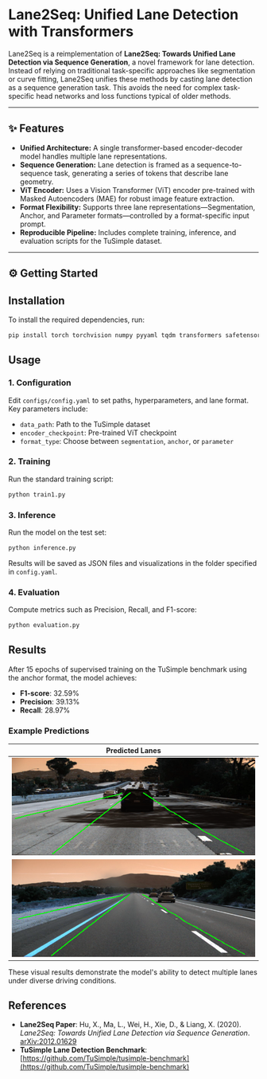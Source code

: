 # Lane2Seq: Unified Lane Detection with Transformers

Lane2Seq is a reimplementation of **Lane2Seq: Towards Unified Lane Detection via Sequence Generation**, a novel framework for lane detection. Instead of relying on traditional task-specific approaches like segmentation or curve fitting, Lane2Seq unifies these methods by casting lane detection as a sequence generation task. This avoids the need for complex task-specific head networks and loss functions typical of older methods. 

---

## ✨ Features

- **Unified Architecture:** A single transformer-based encoder-decoder model handles multiple lane representations.  
- **Sequence Generation:** Lane detection is framed as a sequence-to-sequence task, generating a series of tokens that describe lane geometry.  
- **ViT Encoder:** Uses a Vision Transformer (ViT) encoder pre-trained with Masked Autoencoders (MAE) for robust image feature extraction.  
- **Format Flexibility:** Supports three lane representations—Segmentation, Anchor, and Parameter formats—controlled by a format-specific input prompt.  
- **Reproducible Pipeline:** Includes complete training, inference, and evaluation scripts for the TuSimple dataset.  

---

## ⚙️ Getting Started



## Installation

To install the required dependencies, run:

```bash
pip install torch torchvision numpy pyyaml tqdm transformers safetensors opencv-python shapely Pillow
```

## Usage

### 1. Configuration
Edit `configs/config.yaml` to set paths, hyperparameters, and lane format. Key parameters include:

- `data_path`: Path to the TuSimple dataset
- `encoder_checkpoint`: Pre-trained ViT checkpoint
- `format_type`: Choose between `segmentation`, `anchor`, or `parameter`

### 2. Training
Run the standard training script:

```bash
python train1.py
```


### 3. Inference
Run the model on the test set:

```bash
python inference.py
```

Results will be saved as JSON files and visualizations in the folder specified in `config.yaml`.

### 4. Evaluation
Compute metrics such as Precision, Recall, and F1-score:

```bash
python evaluation.py
```

## Results
After 15 epochs of supervised training on the TuSimple benchmark using the anchor format, the model achieves:

- **F1-score**: 32.59%
- **Precision**: 39.13%
- **Recall**: 28.97%

### Example Predictions
| Predicted Lanes |
|-----------------|
| ![](clips_0530_1492626153155598528_0_20.png) |
| ![](clips_0530_1492626660847529842_0_20.png) |



These visual results demonstrate the model's ability to detect multiple lanes under diverse driving conditions.

## References
- **Lane2Seq Paper**: Hu, X., Ma, L., Wei, H., Xie, D., & Liang, X. (2020). *Lane2Seq: Towards Unified Lane Detection via Sequence Generation*. [arXiv:2012.01629](https://arxiv.org/abs/2012.01629)
- **TuSimple Lane Detection Benchmark**: [https://github.com/TuSimple/tusimple-benchmark](https://github.com/TuSimple/tusimple-benchmark)



